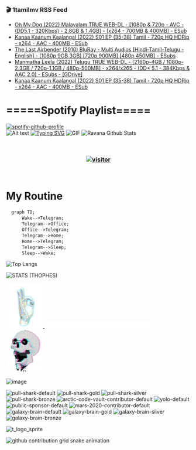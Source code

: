 ### 🎬 1tamilmv RSS Feed

<!-- BLOG-POST-LIST:START -->
- [Oh My Dog &lpar;2022&rpar; Malayalam TRUE WEB-DL - [1080p &amp; 720p - AVC - &lpar;DD5.1 - 320Kbps&rpar; - 2.8GB &amp; 1.4GB] - [x264 - 700MB &amp; 400MB] - ESub](https://www.1tamilmv.cloud/index.php?/forums/topic/164394-oh-my-dog-2022-malayalam-true-web-dl-1080p-720p-avc-dd51-320kbps-28gb-14gb-x264-700mb-400mb-esub/&do=findComment&comment=328870)
- [Kanaa Kaanum Kaalangal &lpar;2022&rpar; S01 EP &lpar;35-38&rpar; Tamil - 720p HQ HDRip - x264 - AAC - 400MB - ESub](https://www.1tamilmv.cloud/index.php?/forums/topic/164415-kanaa-kaanum-kaalangal-2022-s01-ep-35-38-tamil-720p-hq-hdrip-x264-aac-400mb-esub/&do=findComment&comment=328869)
- [The Last Airbender  &lpar;2010&rpar; BluRay - Multi Audios [Hindi-Tamil-Telugu - English] - [1080p 9GB 3GB] [720p 900MB] [480p 450MB] - ESubs](https://www.1tamilmv.cloud/index.php?/forums/topic/164378-the-last-airbender-2010-bluray-multi-audios-hindi-tamil-telugu-english-1080p-9gb-3gb-720p-900mb-480p-450mb-esubs/&do=findComment&comment=328868)
- [Manmatha Leela &lpar;2022&rpar; Telugu TRUE WEB-DL - [2160p-4GB / 1080p-2.3GB / 720p-1.1GB / 480p-500MB] - x264/x265 - &lpar;DD+ 5.1 - 384Kbps &amp; AAC 2.0&rpar; - ESubs - [GDrive]](https://www.1tamilmv.cloud/index.php?/forums/topic/164416-manmatha-leela-2022-telugu-true-web-dl-2160p-4gb-1080p-23gb-720p-11gb-480p-500mb-x264x265-dd-51-384kbps-aac-20-esubs-gdrive/&do=findComment&comment=328867)
- [Kanaa Kaanum Kaalangal &lpar;2022&rpar; S01 EP &lpar;35-38&rpar; Tamil - 720p HQ HDRip - x264 - AAC - 400MB - ESub](https://www.1tamilmv.cloud/index.php?/forums/topic/164415-kanaa-kaanum-kaalangal-2022-s01-ep-35-38-tamil-720p-hq-hdrip-x264-aac-400mb-esub/&do=findComment&comment=328866)
<!-- BLOG-POST-LIST:END -->

# =====Spotify Playlist=====
[![spotify-github-profile](https://spotify-github-profile.vercel.app/api/view?uid=31rfzgmuvvewegdlxvlev4ynz4vu&cover_image=true&theme=default&bar_color=53b14f&bar_color_cover=true)](https://ravana69.github.io/rss)
</br>
![Alt text](https://spotify-recently-played-readme.vercel.app/api?user=31rfzgmuvvewegdlxvlev4ynz4vu)
[![Typing SVG](https://readme-typing-svg.herokuapp.com?color=%2336BCF7&center=true&vCenter=true&multiline=true&height=81&lines=I+AM+RAVANA;CONTACT+ME+ON+TELEGRAM%3A+%40R4V4N4)](https://git.io/typing-svg)
<img align="centre" height="400px" width="490px" alt="GIF" src="https://github.com/ravana69/ravana69/blob/master/rvm.gif" />
![Ravana Github Stats](https://github-readme-stats.vercel.app/api?username=ravana69&&show_icons=true&theme=radical)

<br />
<h3 align="center"> <a href="https://t.me/r4v4n4"><img src="https://profile-counter.glitch.me/ravana69/count.svg" alt="visitor" width="600"></a> </h3>
</br>

<H1>My Routine</H1>

```mermaid
  graph TD;
      Wake-->Telegram;
      Telegram-->Office;
      Office-->Telegram;
      Telegram-->Home;
      Home-->Telegram;
      Telegram-->Sleep;
      Sleep-->Wake;
```
![Top Langs](https://github-readme-stats.vercel.app/api/top-langs/?username=ravana69&&show_icons=true&theme=radical)

![STATS (THOPHES)](https://github-profile-trophy.vercel.app/?username=ravana69&theme=gruvbox&margin-w=10&margin-h=15&column=8)
<br />
<p align="left">
    <a href="#">
        <img width="20%" src="./assets/images/hand.gif" alt="" />
    </a>
    <a href="#">
        <img width="59%" src="./assets/images/spacer.png" alt="" >
    </a>
    <a href="#">
        <img width="20%" src="./assets/images/skull.gif" alt="" />
    </a>
</p>


![image](https://user-images.githubusercontent.com/47528708/175298537-0623dc00-7b1a-4ec1-b5b1-71768763a234.png)

<img width="148" alt="pull-shark-default" src="https://user-images.githubusercontent.com/47528708/175266634-4235fb81-4cf9-4128-9c7a-b7c044cde5b5.png"> <img width="148" alt="pull-shark-gold" src="https://user-images.githubusercontent.com/47528708/175268594-acb9b27a-7f8e-4181-8900-171a981e2d56.png"> <img width="148" alt="pull-shark-silver" src="https://user-images.githubusercontent.com/47528708/175266702-c880884d-eb71-46fb-b857-3135442e06c6.png"> <img width="148" alt="pull-shark-bronze" src="https://user-images.githubusercontent.com/47528708/175266723-735f9146-b8aa-44f8-aa99-c06aad45e8fa.png"> <img width="148" alt="arctic-code-vault-contributor-default" src="https://user-images.githubusercontent.com/47528708/175267501-e1fbbb8f-c2b2-4882-b865-2ac4debef26c.png"> <img width="148" alt="yolo-default" src="https://user-images.githubusercontent.com/47528708/175267654-281a1880-1129-4b7b-bf2f-de5dd2bc5afa.png"> <img width="148" alt="public-sponsor-default" src="https://user-images.githubusercontent.com/47528708/175268448-2e78cc75-fb25-4d76-bd22-7df520446b45.png"> <img width="148" alt="mars-2020-contributor-default" src="https://user-images.githubusercontent.com/47528708/175268475-de6d987a-3be9-4353-86a5-23b422559355.png"> <img width="148" alt="galaxy-brain-default" src="https://user-images.githubusercontent.com/47528708/175298882-7ad69eb8-4d11-45a0-af56-ce2c179fe466.png"> <img width="148" alt="galaxy-brain-gold" src="https://user-images.githubusercontent.com/47528708/175269058-04760273-d9f7-468b-9151-fb654d7c4057.png"> <img width="148" alt="galaxy-brain-silver" src="https://user-images.githubusercontent.com/47528708/175269395-4035bb40-f404-4178-b963-8a4b2973158a.png"> <img width="148" alt="galaxy-brain-bronze" src="https://user-images.githubusercontent.com/47528708/175269034-5aed3e95-5a28-44f3-8cf1-5fc804604869.png">

![t_logo_sprite](https://user-images.githubusercontent.com/47528708/175293007-21ff1792-1fca-4be3-bcae-12fdc3aa414f.svg)




![github contribution grid snake animation](https://raw.githubusercontent.com/ravana69/ravana69/output/github-contribution-grid-snake-dark.svg#gh-dark-mode-only)
